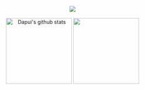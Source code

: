 <!--타이틀 부분-->
<div align="center">
  <img src="https://capsule-render.vercel.app/api?type=venom&height=200&text=🖐️%20Hi%20there%20🖐️&fontSize=70&color=0:8871e5,100:b678c4&stroke=b678c4" />
</div>
<br>
<div align="center">
  <img align="center" style="height:180px" src="https://github-readme-stats.vercel.app/api?username=dapui&show_icons=true&include_all_commits=true&theme=nord&hide_border=true" alt="Dapui's github stats" />
  <img align="center" style="height:180px" src="https://github-readme-stats.vercel.app/api/top-langs/?username=dapui&layout=compact&theme=nord&hide_border=true" />
</div>

